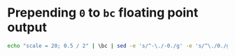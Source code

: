 # Prepending `0` to `bc` floating point output

```sh
echo "scale = 20; 0.5 / 2" | \bc | sed -e 's/^-\./-0./g' -e 's/^\./0./g'
```
